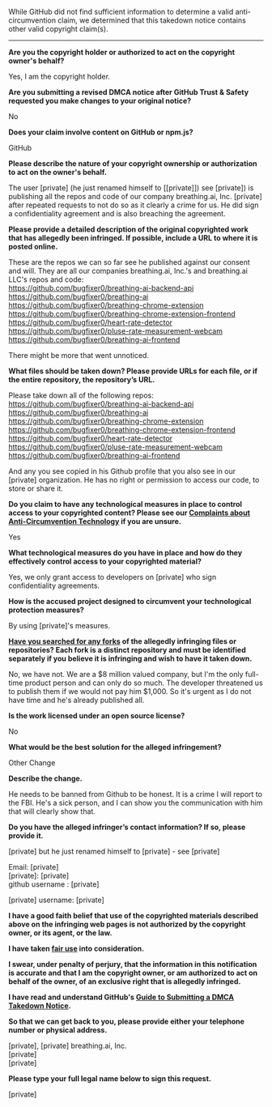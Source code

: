 While GitHub did not find sufficient information to determine a valid anti-circumvention claim, we determined that this takedown notice contains other valid copyright claim(s).

---

**Are you the copyright holder or authorized to act on the copyright owner's behalf?**

Yes, I am the copyright holder.

**Are you submitting a revised DMCA notice after GitHub Trust & Safety requested you make changes to your original notice?**

No

**Does your claim involve content on GitHub or npm.js?**

GitHub

**Please describe the nature of your copyright ownership or authorization to act on the owner's behalf.**

The user [private] (he just renamed himself to [[private]]) see [private]) is publishing all the repos and code of our company breathing.ai, Inc. [private] after repeated requests to not do so as it clearly a crime for us. He did sign a confidentiality agreement and is also breaching the agreement.

**Please provide a detailed description of the original copyrighted work that has allegedly been infringed. If possible, include a URL to where it is posted online.**

These are the repos we can so far see he published against our consent and will. They are all our companies breathing.ai, Inc.'s and breathing.ai LLC's repos and code:  
https://github.com/bugfixer0/breathing-ai-backend-api  
https://github.com/bugfixer0/breathing-ai  
https://github.com/bugfixer0/breathing-chrome-extension  
https://github.com/bugfixer0/breathing-chrome-extension-frontend  
https://github.com/bugfixer0/heart-rate-detector  
https://github.com/bugfixer0/pluse-rate-measurement-webcam  
https://github.com/bugfixer0/breathing-ai-frontend  

There might be more that went unnoticed.

**What files should be taken down? Please provide URLs for each file, or if the entire repository, the repository’s URL.**

Please take down all of the following repos:  
https://github.com/bugfixer0/breathing-ai-backend-api  
https://github.com/bugfixer0/breathing-ai  
https://github.com/bugfixer0/breathing-chrome-extension  
https://github.com/bugfixer0/breathing-chrome-extension-frontend  
https://github.com/bugfixer0/heart-rate-detector  
https://github.com/bugfixer0/pluse-rate-measurement-webcam  
https://github.com/bugfixer0/breathing-ai-frontend  

And any you see copied in his Github profile that you also see in our [private] organization. He has no right or permission to access our code, to store or share it.

**Do you claim to have any technological measures in place to control access to your copyrighted content? Please see our <a href="https://docs.github.com/articles/guide-to-submitting-a-dmca-takedown-notice#complaints-about-anti-circumvention-technology">Complaints about Anti-Circumvention Technology</a> if you are unsure.**

Yes

**What technological measures do you have in place and how do they effectively control access to your copyrighted material?**

Yes, we only grant access to developers on [private] who sign confidentiality agreements.

**How is the accused project designed to circumvent your technological protection measures?**

By using [private]'s measures.

**<a href="https://docs.github.com/articles/dmca-takedown-policy#b-what-about-forks-or-whats-a-fork">Have you searched for any forks</a> of the allegedly infringing files or repositories? Each fork is a distinct repository and must be identified separately if you believe it is infringing and wish to have it taken down.**

No, we have not. We are a $8 million valued company, but I'm the only full-time product person and can only do so much. The developer threatened us to publish them if we would not pay him $1,000. So it's urgent as I do not have time and he's already published all.

**Is the work licensed under an open source license?**

No

**What would be the best solution for the alleged infringement?**

Other Change

**Describe the change.**

He needs to be banned from Github to be honest. It is a crime I will report to the FBI. He's a sick person, and I can show you the communication with him that will clearly show that.

**Do you have the alleged infringer’s contact information? If so, please provide it.**

[private] but he just renamed himself to [private] - see [private]

Email: [private]  
[private]: [private]  
github username : [private]  

[private] username: [private]  

**I have a good faith belief that use of the copyrighted materials described above on the infringing web pages is not authorized by the copyright owner, or its agent, or the law.**

**I have taken <a href="https://www.lumendatabase.org/topics/22">fair use</a> into consideration.**

**I swear, under penalty of perjury, that the information in this notification is accurate and that I am the copyright owner, or am authorized to act on behalf of the owner, of an exclusive right that is allegedly infringed.**

**I have read and understand GitHub's <a href="https://docs.github.com/articles/guide-to-submitting-a-dmca-takedown-notice/">Guide to Submitting a DMCA Takedown Notice</a>.**

**So that we can get back to you, please provide either your telephone number or physical address.**

[private], [private] breathing.ai, Inc.  
[private]  
[private]

**Please type your full legal name below to sign this request.**

[private]
